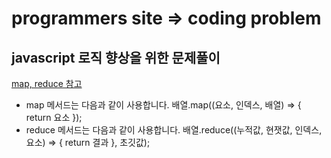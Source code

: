 # programmers site => coding problem
## javascript 로직 향상을 위한 문제풀이

[map, reduce 참고](https://www.zerocho.com/category/JavaScript/post/5acafb05f24445001b8d796d)

- map 메서드는 다음과 같이 사용합니다. 배열.map((요소, 인덱스, 배열) => { return 요소 });
- reduce 메서드는 다음과 같이 사용합니다. 배열.reduce((누적값, 현잿값, 인덱스, 요소) => { return 결과 }, 초깃값);